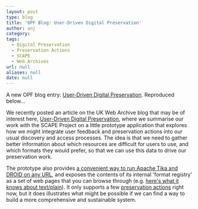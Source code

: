 ```yaml
---
layout: post
type: blog
title: 'OPF Blog: User-Driven Digital Preservation'
author: anj
category:
tags:
  - Digital Preservation
  - Preservation Actions
  - SCAPE
  - Web Archives
url: null
aliases: null
date: null
---
```

<p>
A new OPF blog entry: <a href="http://openpreservation.org/knowledge/blogs/2014/08/28/user-driven-digital-preservation/">User-Driven Digital Preservation</a>. Reproduced below...
</p>
<!--break-->

<p>We recently posted an article on the UK Web Archive blog that may be of interest here, <a class="external" href="http://britishlibrary.typepad.co.uk/webarchive/2014/08/user-driven-digital-preservation-with-interject.html">User-Driven Digital Preservation</a>, where we summarise our work with the SCAPE Project on a little prototype application that explores how we might integrate user feedback and preservation actions into our usual discovery and access processes. The idea is that we need to gather better information about which resources are difficult for users to use, and which formats they would prefer, so that we can use this data to drive our preservation work.</p>
<p>The prototype also provides <a class="external" href="http://www.webarchive.org.uk/interject/inspect/">a convenient way to run Apache Tika and DROID on any URL</a>, and exposes the contents of its internal 'format registry' as a set of web pages that you can browse through (e.g. <a class="external" href="http://www.webarchive.org.uk/interject/types/text/plain">here's what it knows about text/plain</a>). It only supports a few <a class="external" href="http://www.webarchive.org.uk/interject/actions/">preservation actions</a> right now, but it does illustrates what might be possible if we can find a way to build a more comprehensive and sustainable system.</p>
